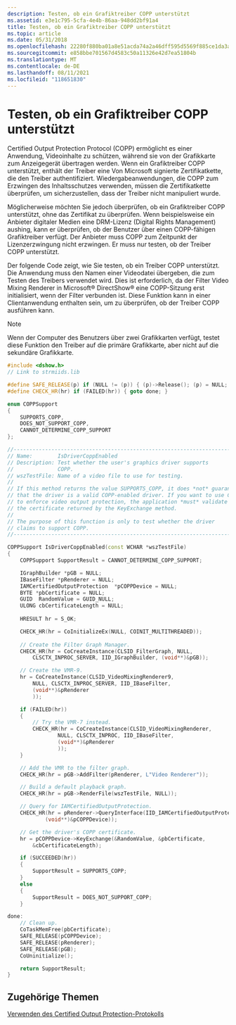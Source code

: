 ```yaml
---
description: Testen, ob ein Grafiktreiber COPP unterstützt
ms.assetid: e3e1c795-5cfa-4e4b-86aa-948dd2bf91a4
title: Testen, ob ein Grafiktreiber COPP unterstützt
ms.topic: article
ms.date: 05/31/2018
ms.openlocfilehash: 22280f880ba01a8e51acda74a2a46dff595d5569f885ce1da3a3631bacd8db06
ms.sourcegitcommit: e858bbe701567d4583c50a11326e42d7ea51804b
ms.translationtype: MT
ms.contentlocale: de-DE
ms.lasthandoff: 08/11/2021
ms.locfileid: "118651830"
---
```

# <a name="testing-whether-a-graphics-driver-supports-copp"></a>Testen, ob ein Grafiktreiber COPP unterstützt

Certified Output Protection Protocol (COPP) ermöglicht es einer Anwendung, Videoinhalte zu schützen, während sie von der Grafikkarte zum Anzeigegerät übertragen werden. Wenn ein Grafiktreiber COPP unterstützt, enthält der Treiber eine Von Microsoft signierte Zertifikatkette, die den Treiber authentifiziert. Wiedergabeanwendungen, die COPP zum Erzwingen des Inhaltsschutzes verwenden, müssen die Zertifikatkette überprüfen, um sicherzustellen, dass der Treiber nicht manipuliert wurde.

Möglicherweise möchten Sie jedoch überprüfen, ob ein Grafiktreiber COPP unterstützt, ohne das Zertifikat zu überprüfen. Wenn beispielsweise ein Anbieter digitaler Medien eine DRM-Lizenz (Digital Rights Management) aushing, kann er überprüfen, ob der Benutzer über einen COPP-fähigen Grafiktreiber verfügt. Der Anbieter muss COPP zum Zeitpunkt der Lizenzerzwingung nicht erzwingen. Er muss nur testen, ob der Treiber COPP unterstützt.

Der folgende Code zeigt, wie Sie testen, ob ein Treiber COPP unterstützt. Die Anwendung muss den Namen einer Videodatei übergeben, die zum Testen des Treibers verwendet wird. Dies ist erforderlich, da der Filter Video Mixing Renderer in Microsoft® DirectShow® eine COPP-Sitzung erst initialisiert, wenn der Filter verbunden ist. Diese Funktion kann in einer Clientanwendung enthalten sein, um zu überprüfen, ob der Treiber COPP ausführen kann.

> [!Note]  
> Wenn der Computer des Benutzers über zwei Grafikkarten verfügt, testet diese Funktion den Treiber auf die primäre Grafikkarte, aber nicht auf die sekundäre Grafikkarte.

 


```C++
#include <dshow.h>
// Link to strmiids.lib

#define SAFE_RELEASE(p) if (NULL != (p)) { (p)->Release(); (p) = NULL; }
#define CHECK_HR(hr) if (FAILED(hr)) { goto done; }

enum COPPSupport 
{
    SUPPORTS_COPP,
    DOES_NOT_SUPPORT_COPP,
    CANNOT_DETERMINE_COPP_SUPPORT
};

//------------------------------------------------------------------------
// Name:        IsDriverCoppEnabled
// Description: Test whether the user's graphics driver supports
//              COPP.
// wszTestFile: Name of a video file to use for testing.
//
// If this method returns the value SUPPORTS_COPP, it does *not* guarantee 
// that the driver is a valid COPP-enabled driver. If you want to use COPP 
// to enforce video output protection, the application *must* validate 
// the certificate returned by the KeyExchange method. 
// 
// The purpose of this function is only to test whether the driver 
// claims to support COPP. 
//------------------------------------------------------------------------

COPPSupport IsDriverCoppEnabled(const WCHAR *wszTestFile)
{
    COPPSupport SupportResult = CANNOT_DETERMINE_COPP_SUPPORT; 

    IGraphBuilder *pGB = NULL;
    IBaseFilter *pRenderer = NULL;
    IAMCertifiedOutputProtection  *pCOPPDevice = NULL;
    BYTE *pbCertificate = NULL;
    GUID  RandomValue = GUID_NULL;
    ULONG cbCertificateLength = NULL;
    
    HRESULT hr = S_OK;

    CHECK_HR(hr = CoInitializeEx(NULL, COINIT_MULTITHREADED));
   
    // Create the Filter Graph Manager.
    CHECK_HR(hr = CoCreateInstance(CLSID_FilterGraph, NULL, 
        CLSCTX_INPROC_SERVER, IID_IGraphBuilder, (void**)&pGB));

    // Create the VMR-9. 
    hr = CoCreateInstance(CLSID_VideoMixingRenderer9,
        NULL, CLSCTX_INPROC_SERVER, IID_IBaseFilter, 
        (void**)&pRenderer
        ));

    if (FAILED(hr))
    {
        // Try the VMR-7 instead.
        CHECK_HR(hr = CoCreateInstance(CLSID_VideoMixingRenderer,
                NULL, CLSCTX_INPROC, IID_IBaseFilter, 
                (void**)&pRenderer
                ));
    }

    // Add the VMR to the filter graph.
    CHECK_HR(hr = pGB->AddFilter(pRenderer, L"Video Renderer"));

    // Build a default playback graph.
    CHECK_HR(hr = pGB->RenderFile(wszTestFile, NULL));

    // Query for IAMCertifiedOutputProtection.
    CHECK_HR(hr = pRenderer->QueryInterface(IID_IAMCertifiedOutputProtection,
            (void**)&pCOPPDevice));

    // Get the driver's COPP certificate.
    hr = pCOPPDevice->KeyExchange(&RandomValue, &pbCertificate,
        &cbCertificateLength);

    if (SUCCEEDED(hr))
    {
        SupportResult = SUPPORTS_COPP;
    }
    else
    {
        SupportResult = DOES_NOT_SUPPORT_COPP;
    }

done:
    // Clean up.
    CoTaskMemFree(pbCertificate);
    SAFE_RELEASE(pCOPPDevice);
    SAFE_RELEASE(pRenderer);
    SAFE_RELEASE(pGB);
    CoUninitialize();

    return SupportResult;
} 

```



## <a name="related-topics"></a>Zugehörige Themen

<dl> <dt>

[Verwenden des Certified Output Protection-Protokolls](using-certified-output-protection-protocol--copp.md)
</dt> </dl>

 

 



